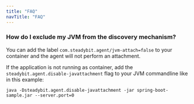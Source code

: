 ```yaml
---
title: "FAQ"
navTitle: "FAQ"
---
```


### How do I exclude my JVM from the discovery mechanism?

You can add the label `com.steadybit.agent/jvm-attach=false` to your container and the agent will not perform an attachment.

If the application is not running as container, add the `steadybit.agent.disable-javattachment` flag to your JVM commandline like in this example:

```
java -Dsteadybit.agent.disable-javattachment -jar spring-boot-sample.jar --server.port=0
```


